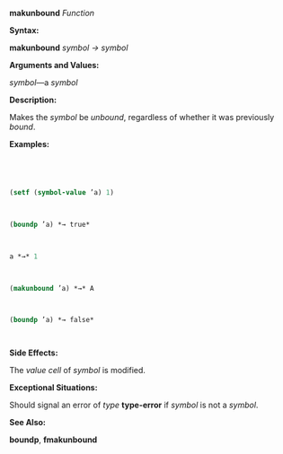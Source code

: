 **makunbound** *Function* 



**Syntax:** 



**makunbound** *symbol → symbol* 



**Arguments and Values:** 



*symbol*—a *symbol* 



**Description:** 



Makes the *symbol* be *unbound*, regardless of whether it was previously *bound*. 



**Examples:**
```lisp
 



(setf (symbol-value ’a) 1) 



(boundp ’a) *→ true* 



a *→* 1 



(makunbound ’a) *→* A 



(boundp ’a) *→ false* 




```
**Side Effects:** 



The *value cell* of *symbol* is modified. 



**Exceptional Situations:** 



Should signal an error of *type* **type-error** if *symbol* is not a *symbol*. 







 



 



**See Also:** 



**boundp**, **fmakunbound** 



